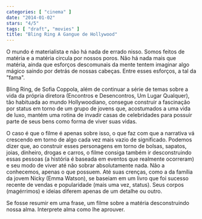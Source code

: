 ```yaml
---
categories: [ "cinema" ]
date: "2014-01-02"
stars: "4/5"
tags: [ "draft", "movies" ]
title: "Bling Ring A Gangue de Hollywood"
---
```

O mundo é materialista e não há nada de errado nisso. Somos feitos de
matéria e a matéria circula por nossos poros. Não há nada mais que
matéria, ainda que esforços descomunais da mente tentem imaginar algo
mágico saindo por detrás de nossas cabeças. Entre esses esforços,
a tal da "fama".

Bling Ring, de Sofia Coppola, além de continuar a série de temas sobre a
vida da própria diretora (Encontros e Desencontros, Um Lugar Qualquer),
tão habituada ao mundo Hollywoodiano, consegue construir a fascinação
por status em torno de um grupo de jovens que, acostumados a uma vida de
luxo, mantém uma rotina de invadir casas de celebridades para possuir
parte de seus bens como forma de viver suas vidas.

O caso é que o filme é apenas sobre isso, o que faz com que
a narrativa vá crescendo em torno de algo cada vez mais vazio de
significado. Podemos dizer que, ao construir esses personagens em torno de
bolsas, sapatos, joias, dinheiro, drogas e carros, o filme consiga também
ir desconstruindo essas pessoas (a história é baseada em eventos que
realmente ocorreram) e seu modo de viver até não sobrar absolutamente
nada. Não a conhecemos, apenas o que possuem. Até suas crenças, como
a da família da jovem Nicky (Emma Watson), se baseiam em um livro que
foi sucesso recente de vendas e popularidade (mais uma vez, status). Seus
corpos (magérrimos) e ideias diferem apenas de um detalhe ou outro.

Se fosse resumir em uma frase, um filme sobre a matéria desconstruindo
nossa alma. Interprete alma como lhe aprouver.

